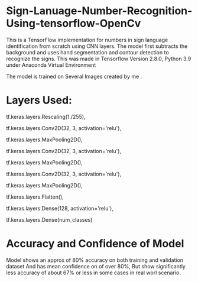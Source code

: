# Sign-Lanuage-Number-Recognition-Using-tensorflow-OpenCv
This is a TensorFlow implementation for numbers in sign language identification from scratch using CNN layers.
The model first subtracts the background and uses hand segmentation and contour detection to recognize the signs.
This was made in Tensorflow Version 2.8.0, Python 3.9 under Anaconda Virtual Environment

The model is trained on Several Images created by me .

# Layers Used:
tf.keras.layers.Rescaling(1./255),

tf.keras.layers.Conv2D(32, 3, activation='relu'),

tf.keras.layers.MaxPooling2D(),

tf.keras.layers.Conv2D(32, 3, activation='relu'),

tf.keras.layers.MaxPooling2D(),

tf.keras.layers.Conv2D(32, 3, activation='relu'),

tf.keras.layers.MaxPooling2D(),

tf.keras.layers.Flatten(),

tf.keras.layers.Dense(128, activation='relu'),

tf.keras.layers.Dense(num_classes)

# Accuracy and Confidence of Model
Model shows an approx of 80% accuracy on both training and validation dataset And has mean confidence on of over 80%, But show significantly less accuracy of about 67% or less in some cases in real worl scenario.
